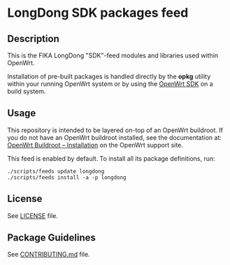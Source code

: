 # LongDong SDK packages feed

## Description

This is the FIKA LongDong "SDK"-feed modules and libraries used within OpenWrt.

Installation of pre-built packages is handled directly by the **opkg** utility within your running OpenWrt system or by using the [OpenWrt SDK](https://openwrt.org/docs/guide-developer/using_the_sdk) on a build system.

## Usage

This repository is intended to be layered on-top of an OpenWrt buildroot. If you do not have an OpenWrt buildroot installed, see the documentation at: [OpenWrt Buildroot – Installation](https://openwrt.org/docs/guide-developer/build-system/install-buildsystem) on the OpenWrt support site.

This feed is enabled by default. To install all its package definitions, run:
```
./scripts/feeds update longdong
./scripts/feeds install -a -p longdong
```

## License

See [LICENSE](LICENSE) file.
 
## Package Guidelines

See [CONTRIBUTING.md](CONTRIBUTING.md) file.

